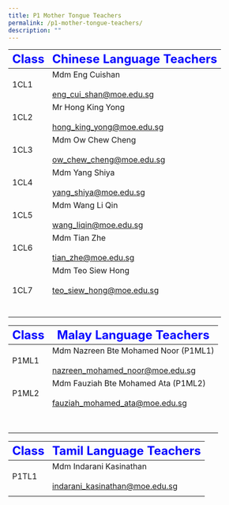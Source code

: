 ```yaml
---
title: P1 Mother Tongue Teachers
permalink: /p1-mother-tongue-teachers/
description: ""
---
```

|     <strong style="color: blue; font-size: 24px;">Class</strong>|<strong style="color: blue; font-size: 24px;">Chinese Language Teachers</strong>|
| -------------------------------- | ---------------------------------------------------- |
| 1CL1   | Mdm Eng Cuishan<br><br><a href="mailto:eng_cui_shan@moe.edu.sg">eng_cui_shan@moe.edu.sg</a>| 
| 1CL2   | Mr Hong King Yong<br><br><a href="mailto:hong_king_yong@moe.edu.sg">hong_king_yong@moe.edu.sg</a>| 
| 1CL3  | Mdm Ow Chew Cheng<br><br><a href="mailto:ow_chew_cheng@moe.edu.sg">ow_chew_cheng@moe.edu.sg
</a>1CL4   | Mdm Yang Shiya<br><br> <a href="mailto:yang_shiya@moe.edu.sg">yang_shiya@moe.edu.sg</a>|
| 1CL5   | Mdm Wang Li Qin<br><br><a href="mailto:wang_liqin@moe.edu.sg">wang_liqin@moe.edu.sg</a>|
| 1CL6  | Mdm Tian Zhe<br><br><a href="mailto:tian_zhe@moe.edu.sg">tian_zhe@moe.edu.sg</a> 
1CL7  | Mdm Teo Siew Hong<br><br><a href="mailto:teo_siew_hong@moe.edu.sg">teo_siew_hong@moe.edu.sg </a><br><br><br>|




|     <strong style="color: blue; font-size: 24px;">Class</strong>|<strong style="color: blue; font-size: 24px;">Malay Language Teachers</strong>|
| -------------------------------- | ---------------------------------------------------- |
| P1ML1   | Mdm Nazreen Bte Mohamed Noor (P1ML1)<br><br><a href="mailto:nazreen_mohamed_noor@moe.edu.sg">nazreen_mohamed_noor@moe.edu.sg</a>| 
| P1ML2  | Mdm Fauziah Bte Mohamed Ata (P1ML2)<br><br><a href="mailto:fauziah_mohamed_ata@moe.edu.sg">fauziah_mohamed_ata@moe.edu.sg
</a><br><br>|

|     <strong style="color: blue; font-size: 24px;">Class</strong>|<strong style="color: blue; font-size: 24px;">Tamil Language Teachers</strong>|
| -------------------------------- | ---------------------------------------------------- |
| P1TL1   | Mdm Indarani Kasinathan<br><br><a href="mailto:indarani_kasinathan@moe.edu.sg">indarani_kasinathan@moe.edu.sg 
</a>|